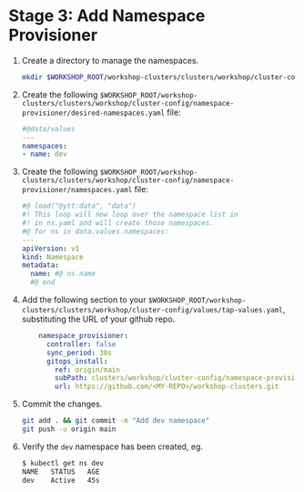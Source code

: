 # Stage 3: Add Namespace Provisioner

1. Create a directory to manage the namespaces.

   ```bash
   mkdir $WORKSHOP_ROOT/workshop-clusters/clusters/workshop/cluster-config/namespace-provisioner
   ```

1. Create the following `$WORKSHOP_ROOT/workshop-clusters/clusters/workshop/cluster-config/namespace-provisioner/desired-namespaces.yaml` file: 

   ```yaml
   #@data/values
   ---
   namespaces:
   - name: dev
   ```

1. Create the following `$WORKSHOP_ROOT/workshop-clusters/clusters/workshop/cluster-config/namespace-provisioner/namespaces.yaml` file: 

   ```yaml
   #@ load("@ytt:data", "data")
   #! This loop will now loop over the namespace list in
   #! in ns.yaml and will create those namespaces.
   #@ for ns in data.values.namespaces:
   ---
   apiVersion: v1
   kind: Namespace
   metadata:
     name: #@ ns.name
     #@ end
   ```

1. Add the following section to your `$WORKSHOP_ROOT/workshop-clusters/clusters/workshop/cluster-config/values/tap-values.yaml`, substituting the URL of your github repo.

   ```yaml
       namespace_provisioner:
         controller: false
         sync_period: 30s
         gitops_install:
           ref: origin/main
           subPath: clusters/workshop/cluster-config/namespace-provisioner
           url: https://github.com/<MY-REPO>/workshop-clusters.git
   ```

1. Commit the changes.
   ```bash
   git add . && git commit -m "Add dev namespace"
   git push -u origin main
   ```

1. Verify the `dev` namespace has been created, eg.
   ```bash
   $ kubectl get ns dev
   NAME   STATUS   AGE
   dev    Active   45s
```
